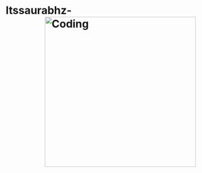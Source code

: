 # Itssaurabhz-<img align="right" alt="Coding" width="400" src="https://te.legra.ph/file/95eccc894b9a46a4b6610.jpg">



